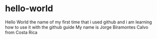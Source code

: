# hello-world
Hello World the name of my first time that i used github and i am learning how to use it with the github guide
My name is Jorge Biramontes Calvo from Costa Rica
